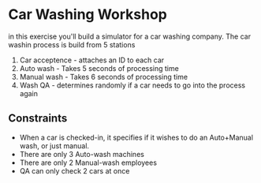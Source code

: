# Car Washing Workshop

in this exercise you'll build a simulator for a car washing company.
The car washin process is build from 5 stations
1. Car acceptence - attaches an ID to each car
2. Auto wash - Takes 5 seconds of processing time
3. Manual wash - Takes 6 seconds of processing time
4. Wash QA - determines randomly if a car needs to go into the process again

## Constraints
* When a car is checked-in, it specifies if it wishes to do an Auto+Manual wash, or just manual.
* There are only 3 Auto-wash machines
* There are only 2 Manual-wash employees
* QA can only check 2 cars at once 